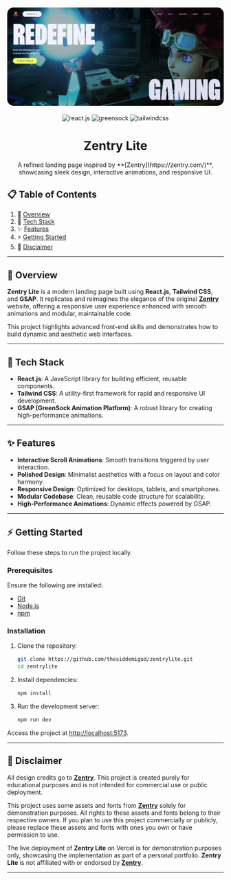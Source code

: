 <div align="center">
  <br />
    <a href="https://zentrylite.vercel.app" target="_blank">
      <img src="public/img/project_banner.png" alt="Project Banner" style="border-radius: 15px;">
    </a>
  <br /><br />

  <div>
    <img src="https://img.shields.io/badge/-React_JS-black?style=for-the-badge&logoColor=white&logo=react&color=61DAFB" alt="react.js" />
    <img src="https://img.shields.io/badge/-GSAP-black?style=for-the-badge&logoColor=white&logo=greensock&color=88CE02" alt="greensock" />
    <img src="https://img.shields.io/badge/-Tailwind_CSS-black?style=for-the-badge&logoColor=white&logo=tailwindcss&color=06B6D4" alt="tailwindcss" />
  </div>

<h1 align="center">Zentry Lite</h1>
  <p align="center">A refined landing page inspired by **[Zentry](https://zentry.com/)**, showcasing sleek design, interactive animations, and responsive UI.</p>
</div>

## 📋 <a name="table">Table of Contents</a>

1. 🌟 [Overview](#overview)
2. 🚀 [Tech Stack](#tech-stack)
3. ✨ [Features](#features)
4. ⚡ [Getting Started](#getting-started)
5. 📜 [Disclaimer](#disclaimer)

---

## <a name="overview"> 🌟 **Overview** </a>

**Zentry Lite** is a modern landing page built using **React.js**, **Tailwind CSS**, and **GSAP**. It replicates and reimagines the elegance of the original **[Zentry](https://zentry.com/)** website, offering a responsive user experience enhanced with smooth animations and modular, maintainable code.

This project highlights advanced front-end skills and demonstrates how to build dynamic and aesthetic web interfaces.

---

## <a name="tech-stack"> 🚀 **Tech Stack** </a>

- **React.js**: A JavaScript library for building efficient, reusable components.
- **Tailwind CSS**: A utility-first framework for rapid and responsive UI development.
- **GSAP (GreenSock Animation Platform)**: A robust library for creating high-performance animations.

---

## <a name="features"> ✨ **Features** </a>

- **Interactive Scroll Animations**: Smooth transitions triggered by user interaction.
- **Polished Design**: Minimalist aesthetics with a focus on layout and color harmony.
- **Responsive Design**: Optimized for desktops, tablets, and smartphones.
- **Modular Codebase**: Clean, reusable code structure for scalability.
- **High-Performance Animations**: Dynamic effects powered by GSAP.

---

## <a name="getting-started"> ⚡ **Getting Started** </a>

Follow these steps to run the project locally.

### **Prerequisites**

Ensure the following are installed:

- [Git](https://git-scm.com/)
- [Node.js](https://nodejs.org/)
- [npm](https://www.npmjs.com/)

### **Installation**

1. Clone the repository:
   ```bash
   git clone https://github.com/thesiddemigod/zentrylite.git
   cd zentrylite
   ```
2. Install dependencies:
    ```bash
    npm install
    ```
3. Run the development server:
    ```bash
    npm run dev
    ```
   
Access the project at [http://localhost:5173](http://localhost:5173).

---

## <a name="disclaimer"> 📜 **Disclaimer** </a>

All design credits go to **[Zentry](https://zentry.com/)**. This project is created purely for educational purposes and is not intended for commercial use or public deployment.

This project uses some assets and fonts from **[Zentry](https://zentry.com/)** solely for demonstration purposes. All rights to these assets and fonts belong to their respective owners. If you plan to use this project commercially or publicly, please replace these assets and fonts with ones you own or have permission to use.

The live deployment of **Zentry Lite** on Vercel is for demonstration purposes only, showcasing the implementation as part of a personal portfolio. **Zentry Lite** is not affiliated with or endorsed by **[Zentry](https://zentry.com/)**.

---